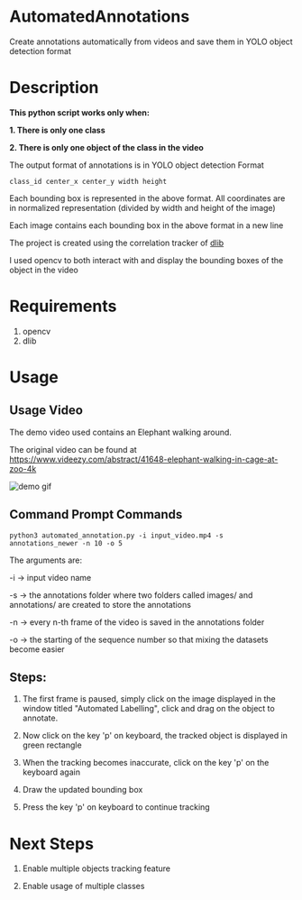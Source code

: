 # AutomatedAnnotations
Create annotations automatically from videos and save them in YOLO object detection format

# Description

**This python script works only when:**

**1. There is only one class**

**2. There is only one object of the class in the video**

The output format of annotations is in YOLO object detection Format

```
class_id center_x center_y width height
```

Each bounding box is represented in the above format. All coordinates are in normalized representation (divided by width and height of the image)

Each image contains each bounding box in the above format in a new line


The project is created using the correlation tracker of [dlib](http://dlib.net/)


I used opencv to both interact with and display the bounding boxes of the object in the video

# Requirements

1. opencv
2. dlib

# Usage

## Usage Video

The demo video used contains an Elephant walking around.

The original video can be found at https://www.videezy.com/abstract/41648-elephant-walking-in-cage-at-zoo-4k

![demo gif](elephant_annotation_demo.gif)

## Command Prompt Commands

```
python3 automated_annotation.py -i input_video.mp4 -s annotations_newer -n 10 -o 5
```
The arguments are:

-i -> input video name

-s -> the annotations folder where two folders called images/ and annotations/ are created to store the annotations

-n -> every n-th frame of the video is saved in the annotations folder

-o -> the starting of the sequence number so that mixing the datasets become easier

## Steps:

1. The first frame is paused, simply click on the image displayed in the window titled "Automated Labelling", click and drag on the object to annotate.

2. Now click on the key 'p' on keyboard, the tracked object is displayed in green rectangle

3. When the tracking becomes inaccurate, click on the key 'p' on the keyboard again

4. Draw the updated bounding box

5. Press the key 'p' on keyboard to continue tracking

# Next Steps

1. Enable multiple objects tracking feature

2. Enable usage of multiple classes

